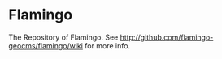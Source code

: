 Flamingo
========

The Repository of Flamingo.
See http://github.com/flamingo-geocms/flamingo/wiki for more info.
